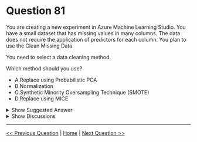 # Question 81

You are creating a new experiment in Azure Machine Learning Studio. You have a small dataset that has missing values in many columns. The data does not require the application of predictors for each column. You plan to use the Clean Missing Data.

You need to select a data cleaning method.

Which method should you use?

* A.Replace using Probabilistic PCA
* B.Normalization
* C.Synthetic Minority Oversampling Technique (SMOTE)
* D.Replace using MICE

<details>
  <summary>Show Suggested Answer</summary>

  <strong>A</strong><br>

</details>

<details>
  <summary>Show Discussions</summary>

<blockquote><p><strong>ajaysdr</strong> <code>(Sat 28 Dec 2024 10:30)</code> - <em>Upvotes: 1</em></p><p>The MICE (Multiple Imputation by Chained Equations) method is effective for imputing missing values by considering the relationships between different columns, making it suitable for datasets with many missing values</p></blockquote>
<blockquote><p><strong>raidenstrike1945</strong> <code>(Thu 12 Dec 2024 16:36)</code> - <em>Upvotes: 1</em></p><p>CoPilot game me this ans:
D. Replace using MICE (Multiple Imputation by Chained Equations)

MICE is an effective imputation technique that can handle multiple columns with missing values by using regression models to iteratively impute the missing data, making it suitable for your needs.</p></blockquote>
<blockquote><p><strong>Hisayuki</strong> <code>(Mon 04 Nov 2024 00:42)</code> - <em>Upvotes: 3</em></p><p>The point is &quot;The data does not require the application of predictors for each column.&quot; So, it means reducing the dimension and use the PCA - Primary Component Analysis</p></blockquote>
<blockquote><p><strong>PI_Team</strong> <code>(Fri 12 Jul 2024 15:31)</code> - <em>Upvotes: 4</em></p><p>Question is outdated in my opinion. 
In Clean Missing Data, you can see only: Replace with meanmedian/mode/ and remove enitre row/column

https://learn.microsoft.com/en-us/azure/machine-learning/component-reference/clean-missing-data?view=azureml-api-2</p></blockquote>
<blockquote><p><strong>phdykd</strong> <code>(Tue 25 Jun 2024 05:28)</code> - <em>Upvotes: 1</em></p><p>A is the answer. It is in classic version.</p></blockquote>
<blockquote><p><strong>krishna1818</strong> <code>(Wed 29 May 2024 09:26)</code> - <em>Upvotes: 2</em></p><p>As a predictor is not required we can use PPCA method</p></blockquote>
<blockquote><p><strong>ajay0011</strong> <code>(Tue 02 Apr 2024 04:46)</code> - <em>Upvotes: 1</em></p><p>Answer is PPCA. MICE is wrong totally check documentation.</p></blockquote>
<blockquote><p><strong>phdykd</strong> <code>(Sat 03 Feb 2024 05:24)</code> - <em>Upvotes: 4</em></p><p>D. Replace using MICE (Multiple Imputation by Chained Equations) is a method that should be used to clean missing data in this scenario. It is commonly used when the data has missing values and the aim is to impute the missing values while preserving the relationships among variables in the data. A. Replace using Probabilistic PCA (Principal Component Analysis) is not the most suitable method for cleaning missing data in this scenario, as it is typically used for dimensionality reduction and feature extraction, rather than imputing missing values. The method of choice for cleaning missing data in this scenario is D. Replace using MICE (Multiple Imputation by Chained Equations), as it is commonly used for imputing missing values while preserving the relationships among variables in the data.</p></blockquote>
<blockquote><p><strong>ruggerofreddi</strong> <code>(Thu 01 Jun 2023 21:11)</code> - <em>Upvotes: 1</em></p><p>PCA is for dimentionality reduction: it diagonalize the covariance matrix (being simmetric for the spectral theorem u can always diagonalize it) and than cuts off the dimensions with small eigenvalues/variance... I am not aware of any variant of this algoritm to impute missing values. do you have any reference? thank you</p></blockquote>
<blockquote><p><strong>lewitt</strong> <code>(Fri 15 Sep 2023 07:36)</code> - <em>Upvotes: 1</em></p><p>Only did it once in uni, but PCA is a legit method for imputing missing values. If I remember well the whole idea was that you generate the missing values through a linear regression using the features z generated by the PCA process. Either way, I might be very wrong and this link seems to explain better than I do: https://stats.stackexchange.com/a/43125</p></blockquote>
<blockquote><p><strong>ning</strong> <code>(Mon 15 May 2023 13:47)</code> - <em>Upvotes: 1</em></p><p>MICE vs PPCA, this is not so easy to answer in practice, for exam purpose, I agree with A</p></blockquote>
<blockquote><p><strong>MohammadKhubeb</strong> <code>(Wed 01 Feb 2023 08:36)</code> - <em>Upvotes: 1</em></p><p>A, is the correct answer. For dimension reduction. PCA algo is significantly used.</p></blockquote>
<blockquote><p><strong>adamwar</strong> <code>(Tue 25 Oct 2022 13:09)</code> - <em>Upvotes: 2</em></p><p>What does &quot;application of predictors&quot; for each column mean?</p></blockquote>
<blockquote><p><strong>Padilha</strong> <code>(Fri 19 Jan 2024 11:53)</code> - <em>Upvotes: 1</em></p><p>It means you will not need to used all the other columns to predict (or replace) the missing values in one column. Basically it&#x27;s saying that you will not apply a method like linear regression using all the other columns to fill the missing column. That&#x27;s what MICE do, so they said that to you eliminate that option</p></blockquote>
<blockquote><p><strong>Samuela</strong> <code>(Fri 11 Nov 2022 04:46)</code> - <em>Upvotes: 1</em></p><p>I have the same question, could someone plz explain?</p></blockquote>
<blockquote><p><strong>Sichlis</strong> <code>(Tue 20 Dec 2022 17:17)</code> - <em>Upvotes: 3</em></p><p>I think this just means, that MICE uses the last value before a NULL value to calculate a good representive for this NULL values, but in case there are a lot of NULL values this technique isn´t a good solution and therefor Probabilistic PCA (which doesn´t need the predessesor values) is the better choice.</p></blockquote>
<blockquote><p><strong>DingDongSingSong</strong> <code>(Fri 31 Mar 2023 23:39)</code> - <em>Upvotes: 1</em></p><p>You&#x27;re describing Last Observation Carried Forward not MICE. Application of predictors reference makes no sense here with respect to data cleansing</p></blockquote>
<blockquote><p><strong>Vipuls</strong> <code>(Tue 28 Dec 2021 11:10)</code> - <em>Upvotes: 4</em></p><p>Yes, given Answer is right</p></blockquote>
<blockquote><p><strong>Andrexx</strong> <code>(Sat 13 Nov 2021 00:51)</code> - <em>Upvotes: 3</em></p><p>Agree with the answer</p></blockquote>

</details>

---

[<< Previous Question](question_80.md) | [Home](/index.md) | [Next Question >>](question_82.md)
